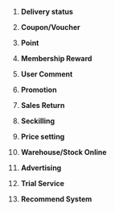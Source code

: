 1. **Delivery status**

2. **Coupon/Voucher**

3. **Point**

4. **Membership Reward**

5. **User Comment**

6. **Promotion**

7. **Sales Return**

8. **Seckilling**

9. **Price setting**

10. **Warehouse/Stock Online**

11. **Advertising**

12. **Trial Service**

13. **Recommend System**

